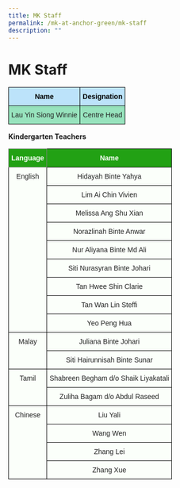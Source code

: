```yaml
---
title: MK Staff
permalink: /mk-at-anchor-green/mk-staff
description: ""
---
```

MK Staff
========

<style type="text/css">
.tg  {border-collapse:collapse;border-spacing:0;}
.tg td{border-color:black;border-style:solid;border-width:1px;font-family:Arial, sans-serif;font-size:14px;
  overflow:hidden;padding:10px 5px;word-break:normal;}
.tg th{border-color:black;border-style:solid;border-width:1px;font-family:Arial, sans-serif;font-size:14px;
  font-weight:normal;overflow:hidden;padding:10px 5px;word-break:normal;}
.tg .tg-cvqx{background-color:#BCE3FA;color:#000000;font-weight:bold;text-align:center;vertical-align:top}
.tg .tg-o0zy{background-color:#97E3BD;color:#222;text-align:center;vertical-align:middle}
</style>
<table class="tg">
<thead>
  <tr>
    <th class="tg-cvqx">Name</th>
    <th class="tg-cvqx">Designation</th>
  </tr>
</thead>
<tbody>
  <tr>
    <td class="tg-o0zy"><span style="color:#222;background-color:#97E3BD">Lau Yin Siong Winnie</span><br></td>
    <td class="tg-o0zy"><span style="color:#222;background-color:#97E3BD">Centre Head</span></td>
  </tr>
</tbody>
</table>

**Kindergarten Teachers**

<style type="text/css">
.tg  {border-collapse:collapse;border-spacing:0;}
.tg td{border-color:black;border-style:solid;border-width:1px;font-family:Arial, sans-serif;font-size:14px;
  overflow:hidden;padding:10px 5px;word-break:normal;}
.tg th{border-color:black;border-style:solid;border-width:1px;font-family:Arial, sans-serif;font-size:14px;
  font-weight:normal;overflow:hidden;padding:10px 5px;word-break:normal;}
.tg .tg-pk3b{background-color:#FBFFFA;color:#222;text-align:center;vertical-align:top}
.tg .tg-rk1q{background-color:#22A114;border-color:inherit;color:#FBFFFA;font-weight:bold;text-align:center;vertical-align:middle}
.tg .tg-xn89{background-color:#22A114;color:#FBFFFA;font-weight:bold;text-align:center;vertical-align:middle}
.tg .tg-bnp4{background-color:#FBFFFA;color:#222;font-weight:bold;text-align:center;vertical-align:middle}
</style>
<table class="tg">
<thead>
  <tr>
    <th class="tg-rk1q"><span style="color:#FBFFFA;background-color:#22A114">Language</span></th>
    <th class="tg-xn89"><span style="color:#FBFFFA;background-color:#22A114">Name</span></th>
  </tr>
</thead>
<tbody>
  <tr>
    <td class="tg-pk3b" rowspan="9"><span style="font-weight:normal">English</span></td>
    <td class="tg-pk3b"><span style="font-weight:normal">Hidayah Binte Yahya</span><br></td>
  </tr>
  <tr>
    <td class="tg-pk3b"><span style="font-weight:normal">Lim Ai Chin Vivien</span><br></td>
  </tr>
  <tr>
    <td class="tg-pk3b"><span style="font-weight:400">Melissa Ang Shu Xian</span></td>
  </tr>
  <tr>
    <td class="tg-pk3b"><span style="font-weight:normal">Norazlinah Binte Anwar</span></td>
  </tr>
  <tr>
    <td class="tg-pk3b"><span style="font-weight:400">Nur Aliyana Binte Md Ali</span><br></td>
  </tr>
  <tr>
    <td class="tg-pk3b"><span style="font-weight:400">Siti Nurasyran Binte Johari</span><br></td>
  </tr>
  <tr>
    <td class="tg-pk3b"><span style="font-weight:400">Tan Hwee Shin Clarie</span><br></td>
  </tr>
  <tr>
    <td class="tg-pk3b"><span style="font-weight:400">Tan Wan Lin Steffi</span><br></td>
  </tr>
  <tr>
    <td class="tg-pk3b"><span style="font-weight:400">Yeo Peng Hua</span><br></td>
  </tr>
  <tr>
    <td class="tg-pk3b" rowspan="2"><span style="font-weight:normal">Malay</span></td>
    <td class="tg-pk3b"><span style="font-weight:normal"> </span><span style="font-weight:400">Juliana Binte Johari</span></td>
  </tr>
  <tr>
    <td class="tg-pk3b"><span style="font-weight:400">Siti Hairunnisah Binte Sunar</span><br></td>
  </tr>
  <tr>
    <td class="tg-pk3b" rowspan="2"><span style="font-weight:normal">Tamil</span></td>
    <td class="tg-pk3b"><span style="font-weight:400">Shabreen Begham d/o Shaik Liyakatali</span><span style="font-weight:normal"> </span></td>
  </tr>
  <tr>
    <td class="tg-bnp4"><span style="color:#222;background-color:#FBFFFA"> </span><span style="font-weight:normal">Zuliha Bagam d/o Abdul Raseed</span></td>
  </tr>
  <tr>
    <td class="tg-pk3b" rowspan="4"><span style="font-weight:normal">  Chinese</span></td>
    <td class="tg-pk3b"><span style="font-weight:normal"> </span><span style="font-weight:400">Liu Yali</span></td>
  </tr>
  <tr>
    <td class="tg-pk3b"><span style="font-weight:normal"> </span><span style="font-weight:400">Wang Wen</span></td>
  </tr>
  <tr>
    <td class="tg-pk3b"><span style="font-weight:normal"> </span><span style="font-weight:400">Zhang Lei</span></td>
  </tr>
  <tr>
    <td class="tg-pk3b"><span style="font-weight:normal"> </span><span style="font-weight:400">Zhang Xue</span></td>
  </tr>
</tbody>
</table>